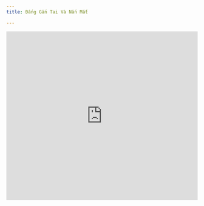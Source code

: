 ```yaml
---
title: Đấng Gắn Tai Và Nắn Mắt

---
```



<iframe width="100%" height="444" src="https://www.youtube.com/embed/gYHpVY7IOfg?si=Ruzwi2-Nzn8f3DZ8" title="YouTube video player" frameborder="0" allow="accelerometer; autoplay; clipboard-write; encrypted-media; gyroscope; picture-in-picture; web-share" allowfullscreen></iframe>
